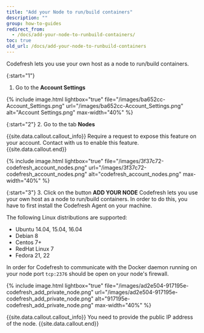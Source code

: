 ```yaml
---
title: "Add your Node to run/build containers"
description: ""
group: how-to-guides
redirect_from:
  - /docs/add-your-node-to-runbuild-containers/
toc: true
old_url: /docs/add-your-node-to-runbuild-containers
---
```

Codefresh lets you use your own host as a node to run/build containers.

{:start="1"} 
1. Go to the __Account Settings__

{% include image.html 
lightbox="true" 
file="/images/ba652cc-Account_Settings.png" 
url="/images/ba652cc-Account_Settings.png"
alt="Account Settings.png"
max-width="40%"
%}

{:start="2"}
2. Go to the tab __Nodes__

{{site.data.callout.callout_info}}
Require a request to expose this feature on your account. Contact with us to enable this feature. 
{{site.data.callout.end}}

{% include image.html 
lightbox="true" 
file="/images/3f37c72-codefresh_account_nodes.png" 
url="/images/3f37c72-codefresh_account_nodes.png"
alt="codefresh_account_nodes.png"
max-width="40%"
%}

{:start="3"}
3. Click on the button __ADD YOUR NODE__
Codefresh lets you use your own host as a node to run/build containers. In order to do this, you have to first install the Codefresh Agent on your machine.

The following Linux distributions are supported:
- Ubuntu 14.04, 15.04, 16.04
- Debian 8
- Centos 7+
- RedHat Linux 7
- Fedora 21, 22

In order for Codefresh to communicate with the Docker daemon running on your node port `tcp:2376` should be open on your node's firewall.

{% include image.html 
lightbox="true" 
file="/images/ad2e504-917195e-codefresh_add_private_node.png" 
url="/images/ad2e504-917195e-codefresh_add_private_node.png"
alt="917195e-codefresh_add_private_node.png"
max-width="40%"
%}

{{site.data.callout.callout_info}}
You need to provide the public IP address of the node. 
{{site.data.callout.end}}
